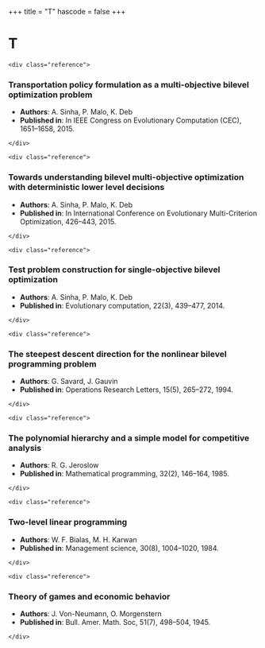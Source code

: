 +++
title = "T"
hascode = false
+++

# T
~~~
<div class="reference">
~~~
### Transportation policy formulation as a multi-objective bilevel optimization problem
- **Authors**: A. Sinha, P. Malo, K. Deb
- **Published in**: In IEEE Congress on Evolutionary Computation (CEC), 1651–1658, 2015.
~~~
</div>
~~~
~~~
<div class="reference">
~~~
### Towards understanding bilevel multi-objective optimization with deterministic lower level decisions
- **Authors**: A. Sinha, P. Malo, K. Deb
- **Published in**: In International Conference on Evolutionary Multi-Criterion Optimization, 426–443, 2015.
~~~
</div>
~~~
~~~
<div class="reference">
~~~
### Test problem construction for single-objective bilevel optimization
- **Authors**: A. Sinha, P. Malo, K. Deb
- **Published in**: Evolutionary computation, 22(3), 439–477, 2014.
~~~
</div>
~~~
~~~
<div class="reference">
~~~
### The steepest descent direction for the nonlinear bilevel programming problem
- **Authors**: G. Savard, J. Gauvin
- **Published in**: Operations Research Letters, 15(5), 265–272, 1994.
~~~
</div>
~~~
~~~
<div class="reference">
~~~
### The polynomial hierarchy and a simple model for competitive analysis
- **Authors**: R. G. Jeroslow
- **Published in**: Mathematical programming, 32(2), 146–164, 1985.
~~~
</div>
~~~
~~~
<div class="reference">
~~~
### Two-level linear programming
- **Authors**: W. F. Bialas, M. H. Karwan
- **Published in**: Management science, 30(8), 1004–1020, 1984.
~~~
</div>
~~~
~~~
<div class="reference">
~~~
### Theory of games and economic behavior
- **Authors**: J. Von-Neumann, O. Morgenstern
- **Published in**: Bull. Amer. Math. Soc, 51(7), 498–504, 1945.
~~~
</div>
~~~

